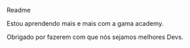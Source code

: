 Readme 

Estou aprendendo mais e mais com a gama academy. 

Obrigado por fazerem com que nós sejamos melhores Devs.